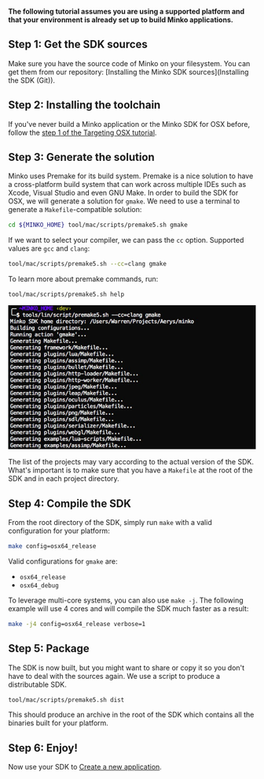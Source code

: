 **The following tutorial assumes you are using a supported platform and that your environment is already set up to build Minko applications.**

Step 1: Get the SDK sources
---------------------------

Make sure you have the source code of Minko on your filesystem. You can get them from our repository: [Installing the Minko SDK sources](Installing the SDK (Git)).

Step 2: Installing the toolchain
--------------------------------

If you've never build a Minko application or the Minko SDK for OSX before, follow the [step 1 of the Targeting OSX tutorial](../tutorial/Targeting_OS_X#Step_1:_Installing_the_toolchain.md).

Step 3: Generate the solution
-----------------------------

Minko uses Premake for its build system. Premake is a nice solution to have a cross-platform build system that can work across multiple IDEs such as Xcode, Visual Studio and even GNU Make. In order to build the SDK for OSX, we will generate a solution for `gmake`. We need to use a terminal to generate a `Makefile`-compatible solution:

```bash
cd ${MINKO_HOME} tool/mac/scripts/premake5.sh gmake 
```


If we want to select your compiler, we can pass the `cc` option. Supported values are `gcc` and `clang`:

```bash
tool/mac/scripts/premake5.sh --cc=clang gmake 
```


To learn more about premake commands, run:

```bash
tool/mac/scripts/premake5.sh help 
```


![](../../doc/image/Minko_linux_premake_gmake.jpg "../../doc/image/Minko_linux_premake_gmake.jpg")

The list of the projects may vary according to the actual version of the SDK. What's important is to make sure that you have a `Makefile` at the root of the SDK and in each project directory.

Step 4: Compile the SDK
-----------------------

From the root directory of the SDK, simply run `make` with a valid configuration for your platform:

```bash
make config=osx64_release 
```


Valid configurations for `gmake` are:

-   `osx64_release`
-   `osx64_debug`

To leverage multi-core systems, you can also use `make -j`. The following example will use 4 cores and will compile the SDK much faster as a result:

```bash
make -j4 config=osx64_release verbose=1 
```


Step 5: Package
---------------

The SDK is now built, but you might want to share or copy it so you don't have to deal with the sources again. We use a script to produce a distributable SDK.

```bash
tool/mac/scripts/premake5.sh dist 
```


This should produce an archive in the root of the SDK which contains all the binaries built for your platform.

Step 6: Enjoy!
--------------

Now use your SDK to [Create a new application](../tutorial/Create_a_new_application.md).


